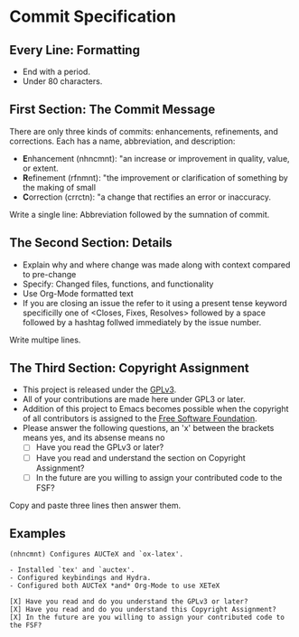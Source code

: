 # Commit Specification
## Every Line: Formatting
- End with a period.
- Under 80 characters.
## First Section: The Commit Message
There are only three kinds of commits: enhancements, refinements, and corrections. Each has a name, abbreviation, and description:
- **E**nhancement (nhncmnt): "an increase or improvement in quality, value, or extent.
- **R**efinement (rfnmnt): "the improvement or clarification of something by the making of small
- **C**orrection (crrctn): "a change that rectifies an error or inaccuracy.

Write a single line: Abbreviation followed by the sumnation of commit.
## The Second Section: Details
- Explain why and where change was made along with context compared to pre-change
- Specify: Changed files, functions, and functionality
- Use Org-Mode formatted text
- If you are closing an issue the refer to it using a present tense keyword specificilly one of <Closes, Fixes, Resolves> followed by a space followed by a hashtag follwed immediately by the issue number.

Write multipe lines. 
## The Third Section: Copyright Assignment
- This project is released under the [GPLv3](https://www.gnu.org/licenses/gpl-3.0.en.html).
- All of your contributions are made here under GPL3 or later.
- Addition of this project to Emacs becomes possible when the copyright of all contributors is assigned to the [Free Software Foundation](https://www.fsf.org/).
- Please answer the following questions, an 'x' between the brackets means yes, and its absense means no
  - [ ] Have you read the GPLv3 or later?
  - [ ] Have you read and understand the section on Copyright Assignment?
  - [ ] In the future are you willing to assign your contributed code to the FSF?

Copy and paste three lines then answer them.
## Examples
```shell
(nhncmnt) Configures AUCTeX and `ox-latex'.

- Installed `tex' and `auctex'.
- Configured keybindings and Hydra.
- Configured both AUCTeX *and* Org-Mode to use XETeX

[X] Have you read and do you understand the GPLv3 or later?
[X] Have you read and do you understand this Copyright Assignment?
[X] In the future are you willing to assign your contributed code to the FSF?
```

